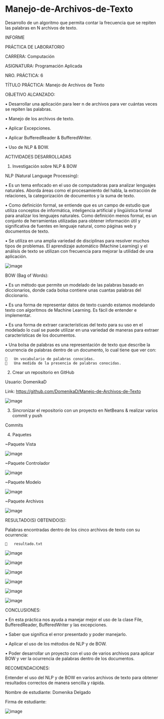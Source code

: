 # Manejo-de-Archivos-de-Texto
Desarrollo de un algoritmo que permita contar la frecuencia que se repiten las palabras en N archivos de texto.


INFORME

PRÁCTICA DE LABORATORIO 

CARRERA: Computación	

ASIGNATURA: Programación Aplicada

NRO. PRÁCTICA:	6	

TÍTULO PRÁCTICA: Manejo de Archivos de Texto


OBJETIVO ALCANZADO:  

•	Desarrollar una aplicación para leer n de archivos para ver cuántas veces se repiten las palabras. 

•	Manejo de los archivos de texto.

•	Aplicar Excepciones.

•	Aplicar BufferedReader & BufferedWriter.

•	Uso de NLP & BOW.


ACTIVIDADES DESARROLLADAS

1.	Investigación sobre NLP & BOW

NLP (Natural Language Processing): 

•	Es un tema enfocado en el uso de computadoras para analizar lenguajes naturales. Aborda áreas como el procesamiento del habla, la extracción de relaciones, la categorización de documentos y la suma de texto.

•	Como definición formal, se entiende que es un campo de estudio que utiliza conceptos de informática, inteligencia artificial y lingüística formal para analizar los lenguajes naturales. Como definición menos formal, es un conjunto de herramientas utilizadas para obtener información útil y significativa de fuentes en lenguaje natural, como páginas web y documentos de texto.

•	Se utiliza en una amplia variedad de disciplinas para resolver muchos tipos de problemas. El aprendizaje automático (Machine Learning) y el análisis de texto se utilizan con frecuencia para mejorar la utilidad de una aplicación.
 
 ![image](https://user-images.githubusercontent.com/49033904/59584547-ea827d00-90a3-11e9-9158-c1eff99b311c.png)
 
 
BOW (Bag of Words): 

•	Es un método que permite un modelado de las palabras basado en diccionarios, donde cada bolsa contiene unas cuantas palabras del diccionario.

•	Es una forma de representar datos de texto cuando estamos modelando texto con algoritmos de Machine Learning. Es fácil de entender e implementar.

•	Es una forma de extraer características del texto para su uso en el modelado lo cual se puede utilizar en una variedad de maneras para extraer características de los documentos. 

•	Una bolsa de palabras es una representación de texto que describe la ocurrencia de palabras dentro de un documento, lo cual tiene que ver con:

    	Un vocabulario de palabras conocidas.
    	Una medida de la presencia de palabras conocidas.


2.	Crear un repositorio en GitHub

Usuario: DomenikaD


Link: https://github.com/DomenikaD/Manejo-de-Archivos-de-Texto 


![image](https://user-images.githubusercontent.com/49033904/59584556-ef473100-90a3-11e9-99a9-734ff9c33c3e.png)
 

3.	Sincronizar el repositorio con un proyecto en NetBeans & realizar varios commit y push


Commits





4.	Paquetes

~Paquete Vista    

![image](https://user-images.githubusercontent.com/49033904/59584559-f3734e80-90a3-11e9-8844-93fa108f90c6.png)


~Paquete Controlador     

![image](https://user-images.githubusercontent.com/49033904/59584562-f66e3f00-90a3-11e9-9f80-5eceb3bada9c.png)


~Paquete Modelo                                                                       

![image](https://user-images.githubusercontent.com/49033904/59584566-f8d09900-90a3-11e9-9c8e-66bb4b77b69f.png)


~Paquete Archivos                                                   
                                             
![image](https://user-images.githubusercontent.com/49033904/59584567-fb32f300-90a3-11e9-96b5-fb5c5d1681ac.png)


RESULTADO(S) OBTENIDO(S):

Palabras encontradas dentro de los cinco archivos de texto con su ocurrencia: 

    	resultado.txt
    
![image](https://user-images.githubusercontent.com/49033904/59797655-e0c86780-92a5-11e9-91bb-e004efa4752a.png)

![image](https://user-images.githubusercontent.com/49033904/59797666-e9b93900-92a5-11e9-850a-108549fa72e4.png)

![image](https://user-images.githubusercontent.com/49033904/59797672-ee7ded00-92a5-11e9-855e-cc2740eb1b8e.png)

![image](https://user-images.githubusercontent.com/49033904/59797683-f2aa0a80-92a5-11e9-9842-33f0a73203f3.png)

![image](https://user-images.githubusercontent.com/49033904/59797693-f63d9180-92a5-11e9-9242-282202f3e3c9.png)

![image](https://user-images.githubusercontent.com/49033904/59797702-fb9adc00-92a5-11e9-8b31-7545bd96cd84.png)


CONCLUSIONES: 

•	En esta práctica nos ayuda a manejar mejor el uso de la clase File, BufferedReader, BufferedWriter y las excepciones.

•	Saber que significa el error presentado y poder manejarlo.

•	Aplicar el uso de los métodos de NLP y de BOW.

•	Poder desarrollar un proyecto con el uso de varios archivos para aplicar BOW y ver la ocurrencia de palabras dentro de los documentos. 



RECOMENDACIONES: 

Entender el uso del NLP y de BOW en varios archivos de texto para obtener resultados correctos de manera sencilla y rápida. 

Nombre de estudiante: Domenika Delgado


Firma de estudiante:

![image](https://user-images.githubusercontent.com/49033904/59584575-0128d400-90a4-11e9-9cb1-50a166839030.png)

